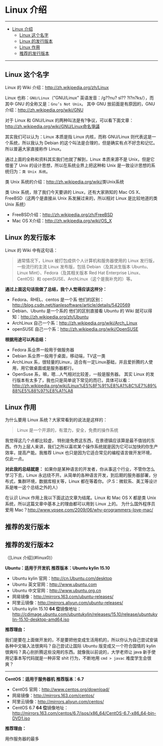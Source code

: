 <h1 id="linux0">Linux 介绍</h1>

------

*   [Linux 介绍](#linux0)
    *   [Linux 这个名字](#linux1)
    *   [Linux 的发行版本](#linux2)
    *   [Linux 作用](#linux3)
    *   [推荐的发行版本](#linux4)

------

<h2 id="linux1">Linux 这个名字</h2>

Linux 的 Wiki 介绍：<http://zh.wikipedia.org/zh/Linux>

Linux 也称：`GNU/Linux`（”GNU/Linux” 英语发音：/ɡ??nu? sl?? ?l?n?ks/），而其中 GNU 的全称又是：`Gnu’s Not Unix`。
其中 GNU 放前面是有原因的，GNU 介绍：<http://zh.wikipedia.org/wiki/GNU>

对于 Linux 和 GNU/Linux 的两种叫法是有?争议，可以看下面文章：<http://zh.wikipedia.org/wiki/GNU/Linux命名爭議>

其实我们可以认为：Linux 本质是指 Linux 内核，而称 GNU/Linux 则代表这是一个系统，所以我认为 Debian 的这个叫法是合理的，但是确实有点不好念和记忆。所以普遍大家直接称作 Linux。

通过上面的全称和资料其实我们也就了解到，Linux 本质来源不是 Unix，但是它借鉴了 Unix 的设计思想，所以在系统业界上把这种和 Unix 是一致设计思想的系统归为：`类 Unix 系统`。

类 Unix 系统的介绍：<http://zh.wikipedia.org/wiki/>类Unix系统

类 Unix 系统，除了我们今天要讲的 Linux，还有大家熟知的 Mac OS X、FreeBSD（这两个是直接从 Unix 系发展过来的，所以相对 Linux 是比较地道的类 Unix 系统）

- FreeBSD介绍：<http://zh.wikipedia.org/zh/FreeBSD>
- Mac OS X介绍：<http://zh.wikipedia.org/wiki/OS_X>

<h2 id="linux2">Linux 的发行版本</h2>

Linux 的 Wiki 中有这句话：

> 通常情况下，Linux 被打包成供个人计算机和服务器使用的 Linux 发行版，一些流行的主流 Linux 发布版，包括 Debian（及其派生版本 Ubuntu、Linux Mint）、Fedora（及其相关版本 Red Hat Enterprise Linux、CentOS）和 openSUSE、ArchLinux（这个是我补充的）等。

**通过上面这句话我做了总结，我个人觉得应该这样分：**

- Fedora、RHEL、centos 是一个系
他们的区别：<http://blog.csdn.net/tianlesoftware/article/details/5420569>
- Debian、Ubuntu 是一个系的
他们的区别直接看 Ubuntu 的 Wiki 就可以得知：<http://zh.wikipedia.org/zh/Ubuntu>
- ArchLinux 自己一个系：<http://zh.wikipedia.org/wiki/Arch_Linux>
- openSUSE 自己一个系：<http://zh.wikipedia.org/wiki/OpenSUSE>

**根据用途可以再总结：**

- Fedora 系业界一般用于做服务器
- Debian 系业界一般用于桌面，移动端，TV这一类
- ArchLinux 系，很轻量的Linux，适合有一定Linux基础，并且爱折腾的人使用，用它做桌面或是服务器都行。
- OpenSuse 系，嘛，嗯…人气相对比较差，一般是服务器。
其实 Linux 的发行版本有太多了，我也只是简单说下常见的而已，具体可以看：<http://zh.wikipedia.org/wiki/Linux%E5%8F%91%E8%A1%8C%E7%89%88%E5%88%97%E8%A1%A8>

<h2 id="linux3">Linux 作用</h2>

为什么要用 Linux 系统？大家常看到的说法是这样的：

> Linux 是一个开源的，有潜力，安全，免费的操作系统

我觉得这几个点都比较虚， 特别是免费这东西，在景德镇应该算是最不值钱的东西。作为上层人来讲，我们之所以喜欢某个操作系统就是因为它可以加快的你生产效率，提高产能。我推荐 Linux 也只是因为它适合常见的编程语言做开发环境，仅此一点。

**对此我的总结就是：**
如果你是某种语言的开发者，你从事这个行业，不管你怎么学习下去，Linux 永远绕不开。从简单的各种语言开发，到后期的服务器部署，分布式，集群环境，数据库相关等，Linux 都在等着你。（P.S：微软系、美工等设计系是唯一这个总结之外的人）

在认识 Linux 作用上我以下面这边文章为结尾。Linux 和 Mac OS X 都是类 Unix 系统，所以这篇文章中基本上的理由都可以用到 Linux 上的。
为什么国外程序员爱用 Mac？<http://www.vpsee.com/2009/06/why-programmers-love-mac/>

<h2 id="linux4">推荐的发行版本</h2>

<h2 id="aa">推荐的发行版本2</h2>（[Linux 介绍](#linux0)）

**Ubuntu：适用于开发机**
**推荐版本：Ubuntu kylin 15.10**

- Ubuntu kylin 官网：<http://cn.Ubuntu.com/desktop>
- Ubuntu 英文官网：<http://www.ubuntu.com>
- Ubuntu 中文官网：<http://www.ubuntu.org.cn>
- 网易镜像：<http://mirrors.163.com/ubuntu-releases/>
- 阿里云镜像：<http://mirrors.aliyun.com/ubuntu-releases/>
- Ubuntu kylin 15.10 **64 位**镜像地址：<http://cdimage.ubuntu.com/ubuntukylin/releases/15.10/release/ubuntukylin-15.10-desktop-amd64.iso>

**推荐理由：**

我们是要在上面做开发的，不是要把他变成生活用机的，所以你认为自己尝试安装各种中文输入法很爽吗？自己尝试让国际 Ubuntu 版变成又一个符合国情的 kylin 很爽吗？真心别折腾这些没用的东西。就像我以前说的，大学老师让 java 新手使用记事本写代码就是一种非常 shit 行为，不断地用 `cmd > javac` 难度学生会很爽？

------

**CentOS：适用于服务器机**
**推荐版本：6.7**

- CentOS 官网：<http://www.centos.org/download/>
- 网易镜像：<http://mirrors.163.com/centos/>
- 阿里云镜像：<http://mirrors.aliyun.com/centos/>
- CentOS 6.7 **64 位**镜像地址：<http://mirrors.163.com/centos/6.7/isos/x86_64/CentOS-6.7-x86_64-bin-DVD1.iso>

**推荐理由：**

用作服务器的最多























